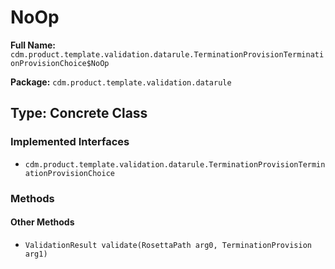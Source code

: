 # NoOp

**Full Name:** `cdm.product.template.validation.datarule.TerminationProvisionTerminationProvisionChoice$NoOp`

**Package:** `cdm.product.template.validation.datarule`

## Type: Concrete Class

### Implemented Interfaces

- `cdm.product.template.validation.datarule.TerminationProvisionTerminationProvisionChoice`

### Methods

#### Other Methods

- `ValidationResult validate(RosettaPath arg0, TerminationProvision arg1)`

